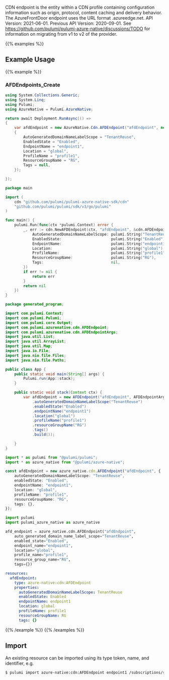 CDN endpoint is the entity within a CDN profile containing configuration information such as origin, protocol, content caching and delivery behavior. The AzureFrontDoor endpoint uses the URL format <endpointname>.azureedge.net.
API Version: 2021-06-01.
Previous API Version: 2020-09-01. See https://github.com/pulumi/pulumi-azure-native/discussions/TODO for information on migrating from v1 to v2 of the provider.

{{% examples %}}
## Example Usage
{{% example %}}
### AFDEndpoints_Create
```csharp
using System.Collections.Generic;
using System.Linq;
using Pulumi;
using AzureNative = Pulumi.AzureNative;

return await Deployment.RunAsync(() => 
{
    var afdEndpoint = new AzureNative.Cdn.AFDEndpoint("afdEndpoint", new()
    {
        AutoGeneratedDomainNameLabelScope = "TenantReuse",
        EnabledState = "Enabled",
        EndpointName = "endpoint1",
        Location = "global",
        ProfileName = "profile1",
        ResourceGroupName = "RG",
        Tags = null,
    });

});


```

```go
package main

import (
	cdn "github.com/pulumi/pulumi-azure-native-sdk/cdn"
	"github.com/pulumi/pulumi/sdk/v3/go/pulumi"
)

func main() {
	pulumi.Run(func(ctx *pulumi.Context) error {
		_, err := cdn.NewAFDEndpoint(ctx, "afdEndpoint", &cdn.AFDEndpointArgs{
			AutoGeneratedDomainNameLabelScope: pulumi.String("TenantReuse"),
			EnabledState:                      pulumi.String("Enabled"),
			EndpointName:                      pulumi.String("endpoint1"),
			Location:                          pulumi.String("global"),
			ProfileName:                       pulumi.String("profile1"),
			ResourceGroupName:                 pulumi.String("RG"),
			Tags:                              nil,
		})
		if err != nil {
			return err
		}
		return nil
	})
}

```

```java
package generated_program;

import com.pulumi.Context;
import com.pulumi.Pulumi;
import com.pulumi.core.Output;
import com.pulumi.azurenative.cdn.AFDEndpoint;
import com.pulumi.azurenative.cdn.AFDEndpointArgs;
import java.util.List;
import java.util.ArrayList;
import java.util.Map;
import java.io.File;
import java.nio.file.Files;
import java.nio.file.Paths;

public class App {
    public static void main(String[] args) {
        Pulumi.run(App::stack);
    }

    public static void stack(Context ctx) {
        var afdEndpoint = new AFDEndpoint("afdEndpoint", AFDEndpointArgs.builder()        
            .autoGeneratedDomainNameLabelScope("TenantReuse")
            .enabledState("Enabled")
            .endpointName("endpoint1")
            .location("global")
            .profileName("profile1")
            .resourceGroupName("RG")
            .tags()
            .build());

    }
}

```

```typescript
import * as pulumi from "@pulumi/pulumi";
import * as azure_native from "@pulumi/azure-native";

const afdEndpoint = new azure_native.cdn.AFDEndpoint("afdEndpoint", {
    autoGeneratedDomainNameLabelScope: "TenantReuse",
    enabledState: "Enabled",
    endpointName: "endpoint1",
    location: "global",
    profileName: "profile1",
    resourceGroupName: "RG",
    tags: {},
});

```

```python
import pulumi
import pulumi_azure_native as azure_native

afd_endpoint = azure_native.cdn.AFDEndpoint("afdEndpoint",
    auto_generated_domain_name_label_scope="TenantReuse",
    enabled_state="Enabled",
    endpoint_name="endpoint1",
    location="global",
    profile_name="profile1",
    resource_group_name="RG",
    tags={})

```

```yaml
resources:
  afdEndpoint:
    type: azure-native:cdn:AFDEndpoint
    properties:
      autoGeneratedDomainNameLabelScope: TenantReuse
      enabledState: Enabled
      endpointName: endpoint1
      location: global
      profileName: profile1
      resourceGroupName: RG
      tags: {}

```

{{% /example %}}
{{% /examples %}}

## Import

An existing resource can be imported using its type token, name, and identifier, e.g.

```sh
$ pulumi import azure-native:cdn:AFDEndpoint endpoint1 /subscriptions/subid/resourcegroups/RG/providers/Microsoft.Cdn/profiles/profile1/afdendpoints/endpoint1 
```
